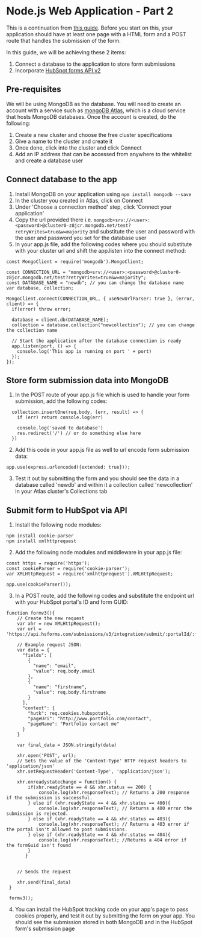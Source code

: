 # Node.js Web Application - Part 2
This is a continuation from [this guide](https://github.com/JasLinnie/nano-stack-training-1). Before you start on this, your application should have at least one page with a HTML form and a POST route that handles the submission of the form.  

In this guide, we will be achieving these 2 items:
1. Connect a database to the application to store form submissions  
2. Incorporate [HubSpot forms API v2](https://developers.hubspot.com/docs/methods/forms/submit_form)

## Pre-requisites
We will be using MongoDB as the database. You will need to create an account with a service such as [mongoDB Atlas](https://www.mongodb.com/cloud/atlas?jmp=homepage), which is a cloud service that hosts MongoDB databases. Once the account is created, do the following:
1. Create a new cluster and choose the free cluster specifications
2. Give a name to the cluster and create it
3. Once done, click into the cluster and click Connect 
4. Add an IP address that can be accessed from anywhere to the whitelist and create a database user

## Connect database to the app
1. Install MongoDB on your application using `npm install mongodb --save`
2. In the cluster you created in Atlas, click on Connect 
3. Under 'Choose a connection method' step, click 'Connect your application'
4. Copy the url provided there i.e. `mongodb+srv://<user>:<password>@cluster0-z8jcr.mongodb.net/test?retryWrites=true&w=majority` and substitute the user and password with the user and password you set for the database user
5. In your app.js file, add the following codes where you should substitute with your cluster url and shift the app.listen into the connect method:
```
const MongoClient = require('mongodb').MongoClient;

const CONNECTION_URL = "mongodb+srv://<user>:<password>@cluster0-z8jcr.mongodb.net/test?retryWrites=true&w=majority";
const DATABASE_NAME = "newdb"; // you can change the database name
var database, collection;

MongoClient.connect(CONNECTION_URL, { useNewUrlParser: true }, (error, client) => {
  if(error) throw error;

  database = client.db(DATABASE_NAME);
  collection = database.collection("newcollection"); // you can change the collection name

  // Start the application after the database connection is ready
  app.listen(port, () => {
    console.log('This app is running on port ' + port)
  });
});
```

## Store form submission data into MongoDB
1. In the POST route of your app.js file which is used to handle your form submission, add the following codes:
```
  collection.insertOne(req.body, (err, result) => {  
    if (err) return console.log(err)

    console.log('saved to database')
    res.redirect('/') // or do something else here
  })
```
2. Add this code in your app.js file as well to url encode form submission data:
```
app.use(express.urlencoded({extended: true}));
```

3. Test it out by submitting the form and you should see the data in a database called 'newdb' and within it a collection called 'newcollection' in your Atlas cluster's Collections tab

## Submit form to HubSpot via API
1. Install the following node modules:
```
npm install cookie-parser
npm install xmlhttprequest
```
2. Add the following node modules and middleware in your app.js file:
```
const https = require('https');
const cookieParser = require('cookie-parser');
var XMLHttpRequest = require('xmlhttprequest').XMLHttpRequest;

app.use(cookieParser());
```
3. In a POST route, add the following codes and substitute the endpoint url with your HubSpot portal's ID and form GUID:
```
function formv3(){
    // Create the new request 
    var xhr = new XMLHttpRequest();
    var url = 'https://api.hsforms.com/submissions/v3/integration/submit/:portalId/:formGuid'
    
    // Example request JSON:
    var data = {
      "fields": [
        {
          "name": "email",
          "value": req.body.email
        },
        {
          "name": "firstname",
          "value": req.body.firstname
        }
      ],
      "context": {
        "hutk": req.cookies.hubspotutk,
        "pageUri": "http://www.portfolio.com/contact",
        "pageName": "Portfolio contact me"
      }
    }

    var final_data = JSON.stringify(data)

    xhr.open('POST', url);
    // Sets the value of the 'Content-Type' HTTP request headers to 'application/json'
    xhr.setRequestHeader('Content-Type', 'application/json');

    xhr.onreadystatechange = function() {
        if(xhr.readyState == 4 && xhr.status == 200) { 
            console.log(xhr.responseText); // Returns a 200 response if the submission is successful.
        } else if (xhr.readyState == 4 && xhr.status == 400){ 
            console.log(xhr.responseText); // Returns a 400 error the submission is rejected.          
        } else if (xhr.readyState == 4 && xhr.status == 403){ 
            console.log(xhr.responseText); // Returns a 403 error if the portal isn't allowed to post submissions.           
        } else if (xhr.readyState == 4 && xhr.status == 404){ 
            console.log(xhr.responseText); //Returns a 404 error if the formGuid isn't found     
        }
       }


    // Sends the request 
    
    xhr.send(final_data)
 }

 formv3();
```
4. You can install the HubSpot tracking code on your app's page to pass cookies properly, and test it out by submitting the form on your app. You should see the submission stored in both MongoDB and in the HubSpot form's submission page
